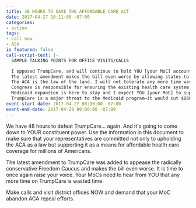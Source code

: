 ```yaml
---
title: 48 HOURS TO SAVE THE AFFORDABLE CARE ACT
date: 2017-04-27 16:11:00 -07:00
categories:
- action
tags:
- call now
- ACA
is featured: false
call-script-text: |-
  SAMPLE TALKING POINTS FOR OFFICE VISITS/CALLS

  I opposed TrumpCare, and will continue to hold YOU [your MoC] accountable for preserving quality, affordable coverage under the ACA.
  The latest amendment makes the bill even worse by allowing states to end protections for people with pre-existing conditions. I expect you to stand up for the tens of thousands in our district who could be charged higher premiums.
  The ACA is the law of the land. I will not tolerate any more time wasted on TrumpCare, which would take away care from 24 million people and cut Medicaid by $880 billion dollars in order to give tax cuts to the wealthy, insurance companies, and other big corporations.
  Congress is responsible for ensuring the existing health care system works. We will hold YOU accountable for any action that makes healthcare more expensive or drives insurance companies out of the marketplaces.
  Medicaid expansion is here to stay and I expect YOU [your MoC] to support expansion in our state.
  TrumpCare is a major threat to the Medicaid program—it would cut $880 billion dollars from the Medicaid program in order to fund tax breaks for the wealthy and big corporations. Millions of Americans have benefit from expanded Medicaid coverage. I am disappointed that Republicans want to take Medicaid coverage away from vulnerable populations—like the elderly and the disabled. This is unacceptable. Furthermore, more states are thinking about expanding Medicaid since TrumpCare was defeated.
event-start-date: 2017-04-27 00:00:00 -07:00
event-end-date: 2017-04-29 00:00:00 -07:00
---
```


We have 48 hours to defeat TrumpCare... again. And it's going to come down to YOUR constituent power. Use the information in this document to make sure that your representatives are committed not only to upholding the ACA as a law but supporting it as a means for affordable health care coverage for millions of Americans.

The latest amendment to TrumpCare was added to appease the radically conservative Freedom Caucus and makes the bill even worse. It is time to once again raise your voice. Your MoCs need to hear from YOU that any more time on TrumpCare is wasted time.

Make calls and visit district offices NOW and demand that your MoC abandon ACA repeal efforts.
